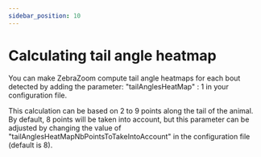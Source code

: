 ```yaml
---
sidebar_position: 10
---
```


# Calculating tail angle heatmap

You can make ZebraZoom compute tail angle heatmaps for each bout detected by adding the parameter:
"tailAnglesHeatMap" : 1
in your configuration file.

This calculation can be based on 2 to 9 points along the tail of the animal. By default, 8 points will be taken into account, but this parameter can be adjusted by changing the value of "tailAnglesHeatMapNbPointsToTakeIntoAccount" in the configuration file (default is 8).

